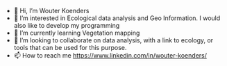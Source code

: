 - 👋 Hi, I’m Wouter Koenders
- 👀 I’m interested in Ecological data analysis and Geo Information. I would also like to develop my programming
- 🌱 I’m currently learning Vegetation mapping
- 💞️ I’m looking to collaborate on data analysis, with a link to ecology, or tools that can be used for this purpose.
- 📫 How to reach me https://www.linkedin.com/in/wouter-koenders/

<!---
FolkyHobbit/FolkyHobbit is a ✨ special ✨ repository because its `README.md` (this file) appears on your GitHub profile.
You can click the Preview link to take a look at your changes.
--->
